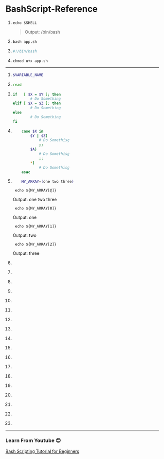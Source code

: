 # BashScript-Reference
1.
	```
	echo $SHELL
	```
	> Output: /bin/bash
1.
	```
	bash app.sh
	```
1.
	``` sh
	#!/bin/bash
	```
1.
	```
	chmod u+x app.sh
	```
-----------------------------------------------
1.
	``` sh
	$VARIABLE_NAME
	```
1.
	``` sh
	read
	```
1.
	``` sh
	if   [ $X = $Y ]; then
       	    # Do Something
	elif [ $X = $Z ]; then
       	    # Do Something
	else
       	    # Do Something
	fi

	```
1.
	``` sh
        case $X in
            $Y | $Z)
                # Do Somethisg
                ;;
            $A)
                # Do Somethisg
                ;;
            *)
                # Do Somethisg
        esac

	```
1.
	``` sh
        MY_ARRAY=(one two three)
	```
        echo ${MY_ARRAY[@]}
	Output: one two three

        echo ${MY_ARRAY[0]}
	Output: one 

        echo ${MY_ARRAY[1]}
	Output: two

        echo ${MY_ARRAY[2]}
	Output: three
1.
	``` sh
	```
1.
	``` sh
	```
1.
	``` sh
	```
1.
	``` sh
	```
1.
	``` sh
	```
1.
	``` sh
	```
1.
	``` sh
	```
1.
	``` sh
	```
1.
	``` sh
	```
1.
	``` sh
	```
1.
	``` sh
	```
1.
	``` sh
	```
1.
	``` sh
	```
1.
	``` sh
	```
1.
	``` sh
	```
1.
	``` sh
	```
1.
	``` sh
	```
1.
	``` sh
	```





---
### Learn From Youtube :blush:
[Bash Scripting Tutorial for Beginners](https://www.youtube.com/watch?v=tK9Oc6AEnR4)
